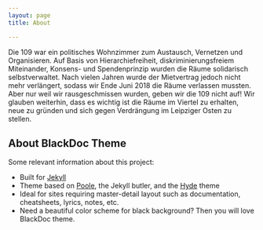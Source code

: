 ```yaml
---
layout: page
title: About

---
```

<p class="message">
Die 109 war ein politisches Wohnzimmer zum Austausch, Vernetzen und Organisieren. Auf Basis von Hierarchiefreiheit, diskriminierungsfreiem Miteinander, Konsens- und Spendenprinzip wurden die Räume solidarisch selbstverwaltet. Nach vielen Jahren wurde der Mietvertrag jedoch nicht mehr verlängert, sodass wir Ende Juni 2018 die Räume verlassen mussten. Aber nur weil wir rausgeschmissen wurden, geben wir die 109 nicht auf! Wir glauben weiterhin, dass es wichtig ist die Räume im Viertel zu erhalten, neue zu gründen und sich gegen Verdrängung im Leipziger Osten zu stellen.
</p>

## About BlackDoc Theme

Some relevant information about this project: 

* Built for [Jekyll](http://jekyllrb.com)
* Theme based on [Poole](http://getpoole.com), the Jekyll butler, and the [Hyde](http://hyde.getpoole.com) theme
* Ideal for sites requiring master-detail layout such as documentation, cheatsheets, lyrics, notes, etc.
* Need a beautiful color scheme for black background? Then you will love BlackDoc theme.